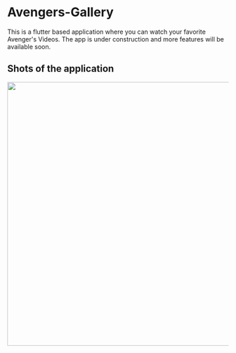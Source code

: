 # Avengers-Gallery
This is a flutter based application where you can watch your favorite Avenger's Videos. The app is under construction and more features will be available soon. 

## Shots of the application

<img src = "https://user-images.githubusercontent.com/23660137/40890890-9d79ab7e-679a-11e8-9d0c-99087b3a9cef.png" height=600px/>
